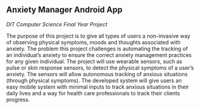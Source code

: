 ## Anxiety Manager Android App

*DIT Computer Science Final Year Project*

The purpose of this project is to give all types of users a non-invasive way of observing physical symptoms, moods and thoughts associated with anxiety. The problem this project challenges is automating the tracking of an individual’s anxiety to ensure the correct anxiety management practices for any given individual. The project will use wearable sensors, such as pulse or skin response sensors, to detect the physical symptoms of a user’s anxiety. The sensors will allow autonomous tracking of anxious situations (through physical symptoms). The developed system will give users an easy mobile system with minimal inputs to track anxious situations in their daily lives and a way for health care professionals to track their clients progress. 
 
 
